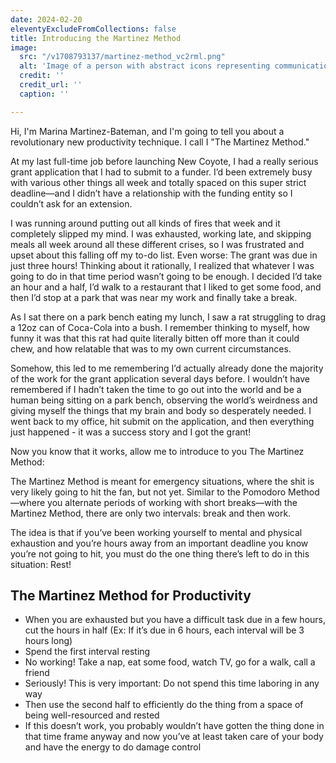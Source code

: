 ```yaml
---
date: 2024-02-20
eleventyExcludeFromCollections: false
title: Introducing the Martinez Method
image:
  src: "/v1708793137/martinez-method_vc2rml.png"
  alt: 'Image of a person with abstract icons representing communication and technology'
  credit: ''
  credit_url: ''
  caption: ''

---
```

Hi, I'm Marina Martinez-Bateman, and I'm going to tell you about a revolutionary new productivity technique. I call I "The Martinez Method."

At my last full-time job before launching New Coyote, I had a really serious grant application that I had to submit to a funder. I’d been extremely busy with various other things all week and totally spaced on this super strict deadline—and I didn’t have a relationship with the funding entity so I couldn’t ask for an extension.

I was running around putting out all kinds of fires that week and it completely slipped my mind. I was exhausted, working late, and skipping meals all week around all these different crises, so I was frustrated and upset about this falling off my to-do list. Even worse: The grant was due in just three hours! Thinking about it rationally, I realized that whatever I was going to do in that time period wasn’t going to be enough. I decided I’d take an hour and a half, I’d walk to a restaurant that I liked to get some food, and then I’d stop at a park that was near my work and finally take a break.

As I sat there on a park bench eating my lunch, I saw a rat struggling to drag a 12oz can of Coca-Cola into a bush. I remember thinking to myself, how funny it was that this rat had quite literally bitten off more than it could chew, and how relatable that was to my own current circumstances.

Somehow, this led to me remembering I’d actually already done the majority of the work for the grant application several days before. I wouldn’t have remembered if I hadn’t taken the time to go out into the world and be a human being sitting on a park bench, observing the world’s weirdness and giving myself the things that my brain and body so desperately needed. I went back to my office, hit submit on the application, and then everything just happened - it was a success story and I got the grant!

Now you know that it works, allow me to introduce to you The Martinez Method:

The Martinez Method is meant for emergency situations, where the shit is very likely going to hit the fan, but not yet. Similar to the Pomodoro Method—where you alternate periods of working with short breaks—with the Martinez Method, there are only two intervals: break and then work.

The idea is that if you’ve been working yourself to mental and physical exhaustion and you’re hours away from an important deadline you know you’re not going to hit, you must do the one thing there’s left to do in this situation: Rest!

## The Martinez Method for Productivity
- When you are exhausted but you have a difficult task due in a few hours, cut the hours in half  (Ex: If it’s due in 6 hours, each interval will be 3 hours long)
- Spend the first interval resting
- No working! Take a nap, eat some food, watch TV, go for a walk, call a friend
- Seriously! This is very important: Do not spend this time laboring in any way
- Then use the second half to efficiently do the thing from a space of being well-resourced and rested
- If this doesn’t work, you probably wouldn’t have gotten the thing done in that time frame anyway and now you’ve at least taken care of your body and have the energy to do damage control
